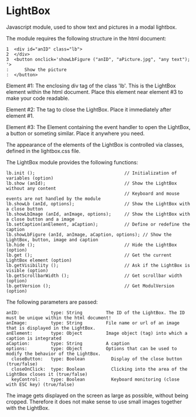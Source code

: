 # LightBox
Javascript module, used to show text and pictures in a modal lightbox.

The module requires the following structure in the html document:
``````
1  <div id="anID" class="lb">
2  </div>
3  <button onclick='showLbFigure ("anID", "aPicture.jpg", "any text"); '>
:      Show the picture
:  </button>
``````
Element #1: The enclosing div tag of the class 'lb'. This is the LightBox element within the html document. Place this element near element #3 to make your code readable.

Element #2: The tag to close the LightBox. Place it immediately after element #1.

Element #3: The Element containing the event handler to open the LightBox, a button or someting similar. Place it anywhere you need.

The appearance of the elements of the LightBox is controlled via classes, defined in the lightbox.css file.

The LightBox module provides the following functions:
``````
lb.init ();                                  // Initialization of variables (option)
lb.show (anId);                              // Show the LightBox without any content
                                             // Keyboard and mouse events are not handled by the module
lb.showLb (anId, options);                   // Show the LightBox with a close button
lb.showLbImage (anId, anImage, options);     // Show the LightBox with a close button and a image
lb.setCaption(anElement, aCaption);          // Define or redefine the caption
lb.showLbFigure (anId, anImage, aCaption, options); // Show the LightBox, button, image and caption
lb.hide ();                                  // Hide the LightBox (option)
lb.get ();                                   // Get the current LightBox element (option)
lb.getVisibility ();                         // Ask if the LightBox is visible (option)
lb.getScrollbarWidth ();                     // Get scrollbar width (option)
lb.getVersion ();                            // Get ModulVersion (option)
``````

The following parameters are passed:
``````
anID:            type: String         The ID of the LightBox. The ID must be unique within the html document!
anImage:         type: String         File name or url of an image that is displayed in the LightBox.
anElement:       type: Object         Image object (tag) into which a caption is integrated
aCaption:        type: String         A caption
options:         type: Object         Options that can be used to modify the behavior of the LightBox.
  closeButton:   type: Boolean          Display of the close button (true/false)
  closeOnClick:  type: Boolean          Clicking into the area of the LightBox closes it (true/false)
  keyControl:    type: Boolean          Keyboard monitoring (close with ESC key) (true/false)
``````
The image gets displayed on the screen as large as possible, without being cropped. Therefore it does 
not make sense to use small images together with the LightBox.
